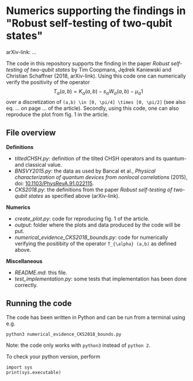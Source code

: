 # Numerics supporting the findings in "Robust self-testing of two-qubit states"

arXiv-link: ...

The code in this repository supports the finding in the paper *Robust self-testing of two-qubit states* by Tim Coopmans, Jędrek Kaniewski and Christian Schaffner (2018, arXiv-link). Using this code one can numerically verify the positivity of the operator
$$T_{\alpha}(a,b) = K_{\alpha}(a,b) - s_{\alpha} W_{\alpha} (a,b) - \mu_{\alpha} 1$$
over a discretization of ```(a,b) \in [0, \pi/4] \times [0, \pi/2]``` (see also eq. ... on page ... of the article). Secondly, using this code, one can also reproduce the plot from fig. 1 in the article.

## File overview

**Definitions**

 - *tiltedCHSH.py*: definition of the tilted CHSH operators and its quantum- and classical value.
 - *BNSVY2015.py*: the data as used by Bancal et al., *Physical characterization of quantum devices from nonlocal correlations* (2015),  doi: [10.1103/PhysRevA.91.022115](https://journals.aps.org/pra/abstract/10.1103/PhysRevA.91.022115).
 - *CKS2018.py*: the definitions from the paper *Robust self-testing of two-qubit states* as specified above (arXiv-link).

**Numerics**

 - *create_plot.py*: code for reproducing fig. 1 of the article.
 - *output*: folder where the plots and data produced by the code will be put.
 - *numerical_evidence_CKS2018_bounds.py*: code for numerically verifying the positibity of the operator ```T_{\alpha} (a,b)``` as defined above.

**Miscellaneous**

 - *README.md*: this file.
 - *test_implementation.py*: some tests that implementation has been done correctly.


## Running the code

The code has been written in Python and can be run from a terminal using e.g.
```
python3 numerical_evidence_CKS2018_bounds.py
```

Note: the code only works with `python3` instead of `python 2`.

To check your python version, perform
```
import sys
print(sys.executable)
```



